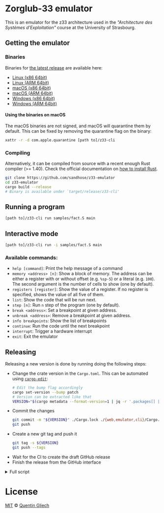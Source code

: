 # Zorglub-33 emulator

This is an emulator for the z33 architecture used in the _"Architecture des Systèmes d'Exploitation"_ course at the University of Strasbourg.

## Getting the emulator

### Binaries

Binaries for [the latest release](https://github.com/sandhose/z33-emulator/releases/latest) are available here:

- [Linux (x86 64bit)](https://github.com/sandhose/z33-emulator/releases/latest/download/z33-cli-x86_64-linux.tar.gz)
- [Linux (ARM 64bit)](https://github.com/sandhose/z33-emulator/releases/latest/download/z33-cli-aarch64-linux.tar.gz)
- [macOS (x86 64bit)](https://github.com/sandhose/z33-emulator/releases/latest/download/z33-cli-x86_64-macos.tar.gz)
- [macOS (ARM 64bit)](https://github.com/sandhose/z33-emulator/releases/latest/download/z33-cli-aarch64-macos.tar.gz)
- [Windows (x86 64bit)](https://github.com/sandhose/z33-emulator/releases/latest/download/z33-cli-x86_64-windows.exe)
- [Windows (ARM 64bit)](https://github.com/sandhose/z33-emulator/releases/latest/download/z33-cli-aarch64-windows.exe)

#### Using the binaries on macOS

The macOS binaries are not signed, and macOS will quarantine them by default.
This can be fixed by removing the quarantine flag on the binary:

```sh
xattr -r -d com.apple.quarantine [path to]/z33-cli
```

### Compiling

Alternatively, it can be compiled from source with a recent enough Rust compiler (>= 1.40).
Check the official documentation on [how to install Rust](https://www.rust-lang.org/tools/install).

```sh
git clone https://github.com/sandhose/z33-emulator
cd z33-emulator
cargo build --release
# Binary is available under `target/release/z33-cli'
```

## Running a program

```sh
[path to]/z33-cli run samples/fact.S main
```

## Interactive mode

```sh
[path to]/z33-cli run -i samples/fact.S main
```

### Available commands:

- `help [command]`: Print the help message of a command
- `memory <address> [n]`: Show a block of memory. The address can be either a register with or without offset (e.g. `%sp-5`) or a literal (e.g. `100`). The second argument is the number of cells to show (one by default).
- `registers [register]`: Show the value of a register. If no register is specified, shows the value of all five of them.
- `list`: Show the code that will be run next.
- `step [n]`: Run `n` step of the program (one by default).
- `break <address>`: Set a breakpoint at given address.
- `unbreak <address>`: Remove a breakpoint at given address.
- `info breakpoints`: Show the list of breakpoints
- `continue`: Run the code until the next breakpoint
- `interrupt`: Trigger a hardware interrupt
- `exit`: Exit the emulator

## Releasing

Releasing a new version is done by running doing the following steps:

 - Change the crate version in the `Cargo.toml`. This can be automated using [`cargo-edit`](https://github.com/killercup/cargo-edit):
   ```sh
   # Edit the bump flag accordingly
   cargo set-version --bump patch
   # Version can be extracted like that
   VERSION="$(cargo metadata --format-version=1 | jq -r '.packages[] | select(.name == "z33-cli").version')"
   ```
 - Commit the changes
   ```sh
   git commit -m "${VERSION}" ./Cargo.lock ./{web,emulator,cli}/Cargo.toml
   git push
   ```
 - Create a new git tag and push it
   ```sh
   git tag -s ${VERSION}
   git push --tags
   ```
 - Wait for the CI to create the draft GitHub release
 - Finish the release from the GitHub interface

<details><summary>Full script</summary>

```sh
cargo set-version --bump patch
VERSION="$(cargo metadata --format-version=1 | jq -r '.packages[] | select(.name == "z33-cli").version')"
git commit -m "${VERSION}" ./Cargo.lock ./{web,emulator,cli}/Cargo.toml
git push
git tag -s "${VERSION}"
git push --tags
```

</details>

# License

[MIT](./LICENSE) © [Quentin Gliech](https://sandhose.fr)
